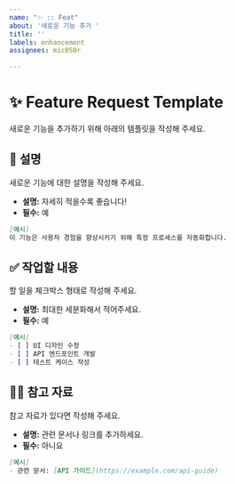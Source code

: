 ```yaml
---
name: "✨ :: Feat"
about: '새로운 기능 추가 '
title: ''
labels: enhancement
assignees: mic050r

---
```


# ✨ Feature Request Template

새로운 기능을 추가하기 위해 아래의 템플릿을 작성해 주세요.

## 📄 설명
새로운 기능에 대한 설명을 작성해 주세요.
- **설명:** 자세히 적을수록 좋습니다!
- **필수:** 예

```markdown
[예시]
이 기능은 사용자 경험을 향상시키기 위해 특정 프로세스를 자동화합니다.
```

## ✅ 작업할 내용
할 일을 체크박스 형태로 작성해 주세요.
- **설명:** 최대한 세분화해서 적어주세요.
- **필수:** 예

```markdown
[예시]
- [ ] UI 디자인 수정
- [ ] API 엔드포인트 개발
- [ ] 테스트 케이스 작성
```

## 🙋🏻 참고 자료
참고 자료가 있다면 작성해 주세요.
- **설명:** 관련 문서나 링크를 추가하세요.
- **필수:** 아니요

```markdown
[예시]
- 관련 문서: [API 가이드](https://example.com/api-guide)
